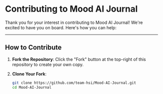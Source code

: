 # Contributing to Mood AI Journal

Thank you for your interest in contributing to Mood AI Journal! We're excited to have you on board. Here's how you can help:

---

## How to Contribute

1. **Fork the Repository**:
   Click the "Fork" button at the top-right of this repository to create your own copy.

2. **Clone Your Fork**:
   ```bash
   git clone https://github.com/team-hsi/Mood-AI-Journal.git
   cd Mood-AI-Journal
   ```
